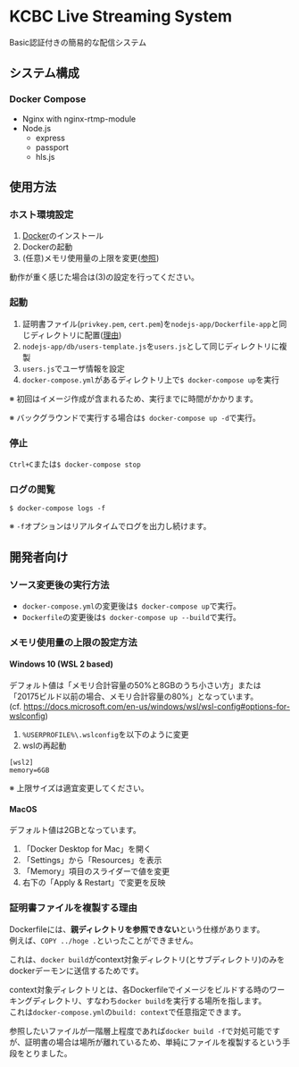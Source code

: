# KCBC Live Streaming System

Basic認証付きの簡易的な配信システム

## システム構成

### Docker Compose

* Nginx with nginx-rtmp-module
* Node.js
  * express
  * passport
  * hls.js

## 使用方法

### ホスト環境設定

1. [Docker](https://www.docker.com/get-started)のインストール
2. Dockerの起動
3. (任意)メモリ使用量の上限を変更([参照](#メモリ使用量の上限の設定方法))

動作が重く感じた場合は(3)の設定を行ってください。

### 起動

1. 証明書ファイル(`privkey.pem`, `cert.pem`)を`nodejs-app/Dockerfile-app`と同じディレクトリに配置([理由](#証明書ファイルを複製する理由))
2. `nodejs-app/db/users-template.js`を`users.js`として同じディレクトリに複製
3. `users.js`でユーザ情報を設定
4. `docker-compose.yml`があるディレクトリ上で`$ docker-compose up`を実行

※ 初回はイメージ作成が含まれるため、実行までに時間がかかります。

※ バックグラウンドで実行する場合は`$ docker-compose up -d`で実行。

### 停止

`Ctrl+C`または`$ docker-compose stop`

### ログの閲覧

`$ docker-compose logs -f`

※ `-f`オプションはリアルタイムでログを出力し続けます。

## 開発者向け

### ソース変更後の実行方法

* `docker-compose.yml`の変更後は`$ docker-compose up`で実行。
* `Dockerfile`の変更後は`$ docker-compose up --build`で実行。

### メモリ使用量の上限の設定方法

#### Windows 10 (WSL 2 based)

デフォルト値は「メモリ合計容量の50%と8GBのうち小さい方」または「20175ビルド以前の場合、メモリ合計容量の80%」となっています。  
(cf. <https://docs.microsoft.com/en-us/windows/wsl/wsl-config#options-for-wslconfig>)

1. `%USERPROFILE%\.wslconfig`を以下のように変更
2. wslの再起動

```plain
[wsl2]
memory=6GB
```

※ 上限サイズは適宜変更してください。

#### MacOS

デフォルト値は2GBとなっています。

1. 「Docker Desktop for Mac」を開く
2. 「Settings」から「Resources」を表示
3. 「Memory」項目のスライダーで値を変更
4. 右下の「Apply & Restart」で変更を反映

### 証明書ファイルを複製する理由

Dockerfileには、**親ディレクトリを参照できない**という仕様があります。  
例えば、`COPY ../hoge .`といったことができません。

これは、`docker build`がcontext対象ディレクトリ(とサブディレクトリ)のみをdockerデーモンに送信するためです。

context対象ディレクトリとは、各Dockerfileでイメージをビルドする時のワーキングディレクトリ、すなわち`docker build`を実行する場所を指します。  
これは`docker-compose.yml`の`build: context`で任意指定できます。

参照したいファイルが一階層上程度であれば`docker build -f`で対処可能ですが、証明書の場合は場所が離れているため、単純にファイルを複製するという手段をとりました。
